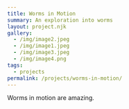 ```yaml
---
title: Worms in Motion
summary: An exploration into worms
layout: project.njk
gallery:
  - /img/image2.jpeg
  - /img/image1.jpeg
  - /img/image3.jpeg
  - /img/image4.png
tags:
  - projects
permalink: /projects/worms-in-motion/
---
```

Worms in motion are amazing.